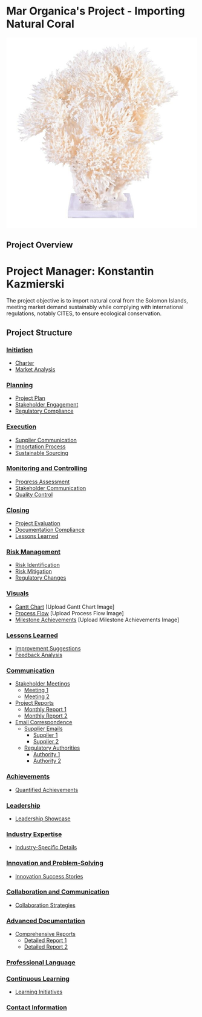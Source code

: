# Mar Organica's Project - Importing Natural Coral
![Birdsnest Coral](apihkksda__15423.1593832392.jpg)


## Project Overview

# Project Manager: Konstantin Kazmierski
The project objective is to import natural coral from the
Solomon Islands, meeting market demand sustainably while complying
with international regulations, notably CITES, to ensure ecological
conservation.

## Project Structure

### [Initiation](initiation/)
- [Charter](initiation/charter.md)
- [Market Analysis](initiation/market-analysis.md)

### [Planning](planning/)
- [Project Plan](planning/project-plan.md)
- [Stakeholder Engagement](planning/stakeholder-engagement.md)
- [Regulatory Compliance](planning/regulatory-compliance.md)

### [Execution](execution/)
- [Supplier Communication](execution/supplier-communication.md)
- [Importation Process](execution/importation-process.md)
- [Sustainable Sourcing](execution/sustainable-sourcing.md)

### [Monitoring and Controlling](monitoring-controlling/)
- [Progress Assessment](monitoring-controlling/progress-assessment.md)
- [Stakeholder Communication](monitoring-controlling/stakeholder-communication.md)
- [Quality Control](monitoring-controlling/quality-control.md)

### [Closing](closing/)
- [Project Evaluation](closing/project-evaluation.md)
- [Documentation Compliance](closing/documentation-compliance.md)
- [Lessons Learned](closing/lessons-learned.md)

### [Risk Management](risk-management/)
- [Risk Identification](risk-management/risk-identification.md)
- [Risk Mitigation](risk-management/risk-mitigation.md)
- [Regulatory Changes](risk-management/regulatory-changes.md)

### [Visuals](visuals/)
- [Gantt Chart](visuals/gantt-chart.png) [Upload Gantt Chart Image]
- [Process Flow](visuals/process-flow.png) [Upload Process Flow Image]
- [Milestone Achievements](visuals/milestone-achievements.png) [Upload Milestone Achievements Image]

### [Lessons Learned](lessons-learned/)
- [Improvement Suggestions](lessons-learned/improvement-suggestions.md)
- [Feedback Analysis](lessons-learned/feedback-analysis.md)

### [Communication](communication/)
- [Stakeholder Meetings](communication/stakeholder-meetings/)
    - [Meeting 1](communication/stakeholder-meetings/meeting-1.md)
    - [Meeting 2](communication/stakeholder-meetings/meeting-2.md)
- [Project Reports](communication/project-reports/)
    - [Monthly Report 1](communication/project-reports/monthly-report-1.md)
    - [Monthly Report 2](communication/project-reports/monthly-report-2.md)
- [Email Correspondence](communication/email-correspondence/)
    - [Supplier Emails](communication/email-correspondence/supplier-emails/)
        - [Supplier 1](communication/email-correspondence/supplier-emails/supplier-1.md)
        - [Supplier 2](communication/email-correspondence/supplier-emails/supplier-2.md)
    - [Regulatory Authorities](communication/email-correspondence/regulatory-authorities/)
        - [Authority 1](communication/email-correspondence/regulatory-authorities/authority-1.md)
        - [Authority 2](communication/email-correspondence/regulatory-authorities/authority-2.md)

### [Achievements](achievements/)
- [Quantified Achievements](achievements/quantified-achievements.md)

### [Leadership](leadership/)
- [Leadership Showcase](leadership/leadership-showcase.md)

### [Industry Expertise](industry-expertise/)
- [Industry-Specific Details](industry-expertise/industry-specific-details.md)

### [Innovation and Problem-Solving](innovation-problem-solving/)
- [Innovation Success Stories](innovation-problem-solving/innovation-success-stories.md)

### [Collaboration and Communication](collaboration-communication/)
- [Collaboration Strategies](collaboration-communication/collaboration-strategies.md)

### [Advanced Documentation](advanced-documentation/)
- [Comprehensive Reports](advanced-documentation/comprehensive-reports/)
    - [Detailed Report 1](advanced-documentation/comprehensive-reports/detailed-report-1.md)
    - [Detailed Report 2](advanced-documentation/comprehensive-reports/detailed-report-2.md)

### [Professional Language](professional-language.md)

### [Continuous Learning](continuous-learning/)
- [Learning Initiatives](continuous-learning/learning-initiatives.md)

### [Contact Information](contact-information.md)
